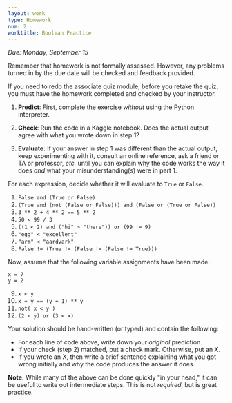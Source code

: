 ```yaml
---
layout: work
type: Homework
num: 2
worktitle: Boolean Practice
---
```


*Due: Monday, September 15*

Remember that homework is not formally assessed. However, any problems turned in by the due date will be checked and feedback provided.

If you need to redo the associate quiz module, before you retake the quiz, you must have the homework completed and checked by your instructor.

1. **Predict**: First, complete the exercise *without* using the
   Python interpreter.

2. **Check**: Run the code in a Kaggle notebook.  Does the actual
   output agree with what you wrote down in step 1?

3. **Evaluate**: If your answer in step 1 was different than the
   actual output, keep experimenting with it, consult an online
   reference, ask a friend or TA or professor, *etc.* until you can
   explain why the code works the way it does *and* what your
   misunderstanding(s) were in part 1.

For each expression, decide whether it will evaluate to `True` or
`False`.

1. `False and (True or False)`
2. `(True and (not (False or False))) and (False or (True or False))`
3. `3 ** 2 + 4 ** 2 == 5 ** 2`
4. `50 < 99 / 3`
5. `((1 < 2) and ("hi" > "there")) or (99 != 9)`
6. `"egg" < "excellent"`
7. `"arm" < "aardvark"`
8. `False != (True != (False != (False != True)))`

Now, assume that the following variable assignments have been made:
```
x = 7
y = 2
```

9. `x < y`
10. `x + y == (y + 1) ** y`
11. `not( x < y )`
12. `(2 < y) or (3 < x)`


Your solution should be hand-written (or typed) and contain the following:

- For each line of code above, write down your *original* prediction.
- If your check (step 2) matched, put a check mark. Otherwise, put an X.
- If you wrote an X, then write a brief sentence explaining what you got wrong initially and why the code produces the answer it does.

**Note.** While many of the above can be done quickly "in your head," it can be useful to write out intermediate steps. This is not *required*, but is great practice.

<!--
- An assignment will be considered **partial** if there are no more than 2 wrong answers (after step 2) and no more than two explanations that are given are incorrect.
-->


<!---As usual for this semester, you should submit your work as a PDF,
either by creating it on a computer in the first place or by scanning it.-->
